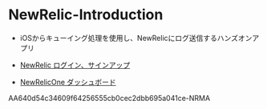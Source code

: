 # NewRelic-Introduction
- iOSからキューイング処理を使用し、NewRelicにログ送信するハンズオンアプリ

- [NewRelic ログイン、サインアップ](https://newrelic.com/jp)

- [NewRelicOne 
ダッシュボード](https://one.newrelic.com/nr1-core?account=3509998&duration=1800000&filters=%28domain%20%3D%20%27MOBILE%27%20AND%20type%20%3D%20%27APPLICATION%27%29&state=8550d500-68bc-a31e-065a-806538b458ef)

AA640d54c34609f64256555cb0cec2dbb695a041ce-NRMA
